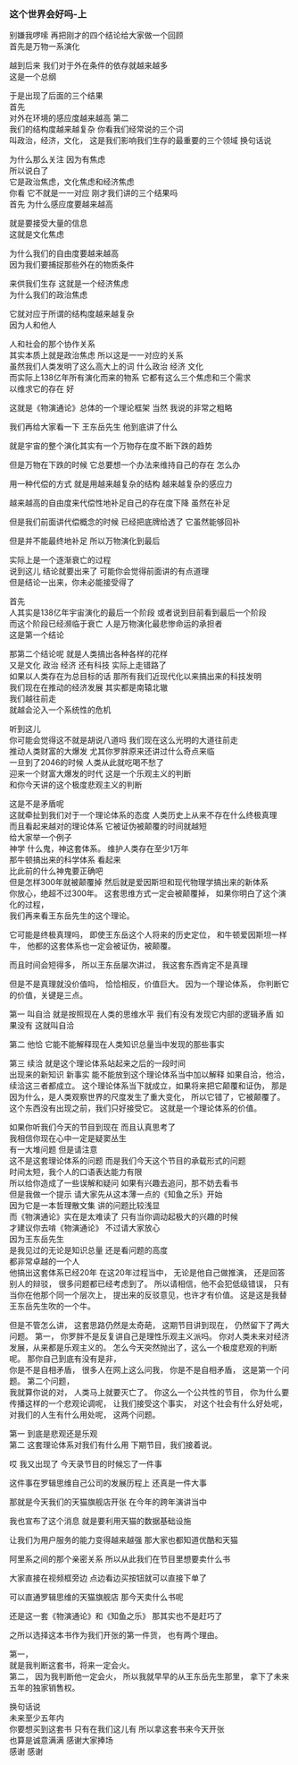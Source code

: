 ### 这个世界会好吗-上  

别嫌我啰嗦
再把刚才的四个结论给大家做一个回顾  
首先是万物一系演化

越到后来  我们对于外在条件的依存就越来越多  
这是一个总纲

于是出现了后面的三个结果  
首先  
对外在环境的感应度越来越高
第二  
我们的结构度越来越复杂 
你看我们经常说的三个词  
叫政治，经济，文化，
这是我们影响我们生存的最重要的三个领域  换句话说

为什么那么关注  因为有焦虑  
所以说白了  
它是政治焦虑，文化焦虑和经济焦虑  
你看  它不就是一一对应
刚才我们讲的三个结果吗  
首先  为什么感应度要越来越高

就是要接受大量的信息  
这就是文化焦虑

为什么我们的自由度要越来越高  
因为我们要捕捉那些外在的物质条件

来供我们生存  这就是一个经济焦虑  
为什么我们的政治焦虑

它就对应于所谓的结构度越来越复杂  
因为人和他人

人和社会的那个协作关系  
其实本质上就是政治焦虑
所以这是一一对应的关系  
虽然我们人类发明了这么高大上的词
什么政治  经济  文化  
而实际上138亿年所有演化而来的物系
它都有这么三个焦虑和三个需求  
以维求它的存在  好

这就是《物演通论》总体的一个理论框架  当然  我说的非常之粗略

我们再给大家看一下  王东岳先生  他到底讲了什么

就是宇宙的整个演化其实有一个万物存在度不断下跌的趋势

但是万物在下跌的时候  它总要想一个办法来维持自己的存在  怎么办

用一种代偿的方式  就是用越来越复杂的结构  越来越复杂的感应力

越来越高的自由度来代偿性地补足自己的存在度下降  虽然在补足

但是我们前面讲代偿概念的时候  已经把底牌给透了  它虽然能够回补

但是并不能最终地补足  所以万物演化到最后

实际上是一个逐渐衰亡的过程  
说到这儿  结论就要出来了
可能你会觉得前面讲的有点道理  
但是结论一出来，你未必能接受得了

首先  
人其实是138亿年宇宙演化的最后一个阶段
或者说到目前看到最后一个阶段  
而这个阶段已经濒临于衰亡
人是万物演化最悲惨命运的承担者  
这是第一个结论  

那第二个结论呢
就是人类搞出各种各样的花样  
又是文化  政治  经济  还有科技
实际上走错路了  
如果以人类存在为总目标的话
那所有我们近现代化以来搞出来的科技发明  
我们现在在推动的经济发展
其实都是南辕北辙  
我们越往前走  
就越会沦入一个系统性的危机

听到这儿  
你可能会觉得这不就是胡说八道吗
我们现在这么光明的大道往前走  
推动人类财富的大爆发
尤其你罗胖原来还讲过什么奇点来临  
一旦到了2046的时候
人类从此就吃喝不愁了  
迎来一个财富大爆发的时代
这是一个乐观主义的判断  
和你今天讲的这个极度悲观主义的判断

这是不是矛盾呢  
这就牵扯到我们对于一个理论体系的态度
人类历史上从来不存在什么终极真理  
而且看起来越对的理论体系
它被证伪被颠覆的时间就越短  
给大家举一个例子  
神学  什么鬼，神这套体系。
维护人类存在至少1万年  
那牛顿搞出来的科学体系
看起来  
比此前的什么神鬼要正确吧  
但是怎样300年就被颠覆掉
然后就是爱因斯坦和现代物理学搞出来的新体系  
你放心，绝超不过300年。
这套思维方式一定会被颠覆掉，
如果你明白了这个演化的过程，  
我们再来看王东岳先生的这个理论。

它可能是终极真理吗，
即使王东岳这个人将来的历史定位，
和牛顿爱因斯坦一样牛，
他都的这套体系也一定会被证伪，被颠覆。

而且时间会短得多，
所以王东岳屡次讲过，
我这套东西肯定不是真理

但是不是真理就没价值吗，
恰恰相反，价值巨大。
因为一个理论体系，
你判断它的价值，关键是三点。

第一  叫自洽
就是按照现在人类的思维水平  我们有没有发现它内部的逻辑矛盾
如果没有  这就叫自洽  

第二  他恰
它能不能解释现在人类知识总量当中发现的那些事实  

第三  续洽
就是这个理论体系站起来之后的一段时间  
出现来的新知识  新事实
能不能放到这个理论体系当中加以解释 
如果自洽，他洽，续洽这三者都成立。
这个理论体系当下就成立，如果将来把它颠覆和证伪，
那是因为什么，是人类观察世界的尺度发生了重大变化，
所以它错了，它被颠覆了。
这个东西没有出现之前，我们只好接受它。
这就是一个理论体系的价值。

如果你听我们今天的节目到现在
而且认真思考了  
我相信你现在心中一定是疑窦丛生  
有一大堆问题
但是请注意  
这不是这套理论体系的问题
而是我们今天这个节目的承载形式的问题   
时间太短，我个人的口语表达能力有限  
所以给你造成了一些误解和疑问
如果有兴趣去追问，那不妨去看书  
但是我做一个提示
请大家先从这本薄一点的《知鱼之乐》开始  
因为它是一本哲理散文集
讲的问题比较浅显  
而《物演通论》实在是太难读了
只有当你调动起极大的兴趣的时候  
才建议你去啃《物演通论》
不过请大家放心  
因为王东岳先生  
是我见过的无论是知识总量
还是看问题的高度  
都非常卓越的一个人  
他搞出这套体系已经20年
在这20年过程当中，
无论是他自己做推演，
还是回答别人的辩驳，
很多问题都已经考虑到了。
所以请相信，他不会犯低级错误，
只有当你在他那个同一个层次上，
提出来的反驳意见，也许才有价值。
这是这是我替王东岳先生吹的一个牛。

但是不管怎么讲，
这套思路仍然是太奇葩，
这期节目讲到现在，
仍然留下了两大问题。
第一，
你罗胖不是反复讲自己是理性乐观主义派吗。
你对人类未来对经济发展，从来都是乐观主义的。
怎么今天突然抛出了，这么一个极度悲观的判断呢。
那你自己到底有没有是非，  
你是不是自相矛盾，
很多人在网上这么问我，
你是不是自相矛盾，
这是第一个问题。
第二个问题，  
我就算你说的对，
人类马上就要灭亡了。
你这么一个公共性的节目，
你为什么要传播这样的一个悲观论调呢，
让我们接受这个事实，
对这个社会有什么好处呢，
对我们的人生有什么用处呢，
这两个问题。

第一  到底是悲观还是乐观  
第二  这套理论体系对我们有什么用
下期节目，我们接着说。  

哎  我又出现了  今天录节目的时候忘了一件事

这件事在罗辑思维自己公司的发展历程上  还真是一件大事

那就是今天我们的天猫旗舰店开张  在今年的跨年演讲当中

我也宣布了这个消息  就是要利用天猫的数据基础设施

让我们为用户服务的能力变得越来越强  那大家也都知道优酷和天猫

阿里系之间的那个亲密关系  所以从此我们在节目里想要卖什么书

大家直接在视频框旁边  点边看边买按钮就可以直接下单了

可以直通罗辑思维的天猫旗舰店  那今天卖什么书呢

还是这一套《物演通论》和《知鱼之乐》  那其实也不是赶巧了

之所以选择这本书作为我们开张的第一件货，
也有两个理由。

第一，  
就是我判断这套书，将来一定会火。  
第二， 
因为我判断他一定会火，
所以我就早早的从王东岳先生那里，
拿下了未来五年的独家销售权。

换句话说  
未来至少五年内  
你要想买到这套书 
只有在我们这儿有
所以拿这套书来今天开张  
也算是诚意满满
感谢大家捧场  
感谢  感谢